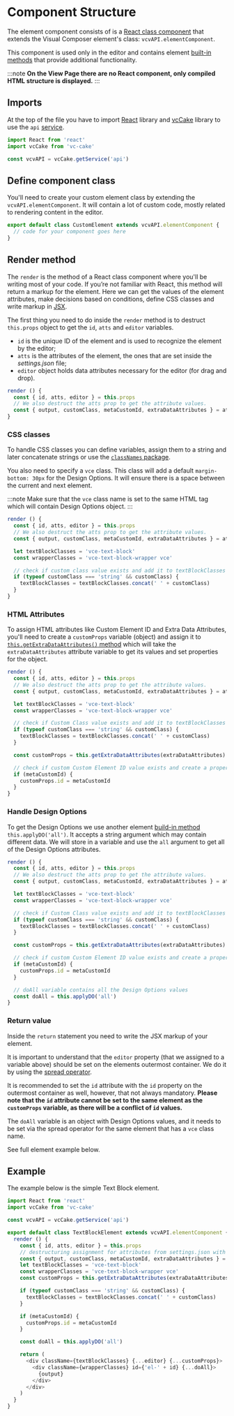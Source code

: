 # Component Structure

The element component consists of is a [React class component](https://react.dev/reference/react/Component#defining-a-class-component) that extends the Visual Composer element's class: `vcvAPI.elementComponent`.

This component is used only in the editor and contains element [built-in methods](/element-component/element-component-methods) that provide additional functionality.

:::note
**On the View Page there are no React component, only compiled HTML structure is displayed.**
:::

## Imports

At the top of the file you have to import [React](https://react.dev/) library and [vcCake](https://github.com/wpbakery/vc-cake) library to use the `api` [service](/public-api/services).

```javascript
import React from 'react'
import vcCake from 'vc-cake'

const vcvAPI = vcCake.getService('api')
```

## Define component class

You'll need to create your custom element class by extending the `vcvAPI.elementComponent`. It will contain a lot of custom code, mostly related to rendering content in the editor.

```javascript
export default class CustomElement extends vcvAPI.elementComponent {
  // code for your component goes here
}
```

## Render method

The `render` is the method of a React class component where you'll be writing most of your code. If you’re not familiar with React, this method will return a markup for the element. Here we can get the values of the element attributes, make decisions based on conditions, define CSS classes and write markup in [JSX](https://react.dev/learn/writing-markup-with-jsx).

The first thing you need to do inside the `render` method is to destruct `this.props` object to get the `id`, `atts` and `editor` variables.

* `id` is the unique ID of the element and is used to recognize the element by the editor;
* `atts` is the attributes of the element, the ones that are set inside the *settings.json* file;
* `editor` object holds data attributes necessary for the editor (for drag and drop).

```javascript
render () {
  const { id, atts, editor } = this.props
  // We also destruct the atts prop to get the attribute values.
  const { output, customClass, metaCustomId, extraDataAttributes } = atts
}
```

### CSS classes

To handle CSS classes you can define variables, assign them to a string and later concatenate strings or use the [`classNames` package](https://www.npmjs.com/package/classnames).

You also need to specify a `vce` class. This class will add a default `margin-bottom: 30px` for the Design Options. It will ensure there is a space between the current and next element.

:::note
Make sure that the `vce` class name is set to the same HTML tag which will contain Design Options object.
:::

```javascript
render () {
  const { id, atts, editor } = this.props
  // We also destruct the atts prop to get the attribute values.
  const { output, customClass, metaCustomId, extraDataAttributes } = atts

  let textBlockClasses = 'vce-text-block'
  const wrapperClasses = 'vce-text-block-wrapper vce'

  // check if custom class value exists and add it to textBlockClasses variable
  if (typeof customClass === 'string' && customClass) {
    textBlockClasses = textBlockClasses.concat(' ' + customClass)
  }
}
```

### HTML Attributes

To assign HTML attributes like Custom Element ID and Extra Data Attributes, you'll need to create a `customProps` variable (object) and assign it to [`this.getExtraDataAttributes()` method](/element-component/element-component-methods#getextradataattributes) which will take the `extraDataAttributes` attribute variable to get its values and set properties for the object.

```javascript
render () {
  const { id, atts, editor } = this.props
  // We also destruct the atts prop to get the attribute values.
  const { output, customClass, metaCustomId, extraDataAttributes } = atts

  let textBlockClasses = 'vce-text-block'
  const wrapperClasses = 'vce-text-block-wrapper vce'

  // check if Custom Class value exists and add it to textBlockClasses variable
  if (typeof customClass === 'string' && customClass) {
    textBlockClasses = textBlockClasses.concat(' ' + customClass)
  }

  const customProps = this.getExtraDataAttributes(extraDataAttributes)

  // check if custom Custom Element ID value exists and create a property in the customProps object
  if (metaCustomId) {
    customProps.id = metaCustomId
  }
}
```

### Handle Design Options

To get the Design Options we use another element [build-in method](/element-component/element-component-methods#applydo) `this.applyDO('all')`. It accepts a string argument which may contain different data. We will store in a variable and use the `all` argument to get all of the Design Options attributes.

```javascript
render () {
  const { id, atts, editor } = this.props
  // We also destruct the atts prop to get the attribute values.
  const { output, customClass, metaCustomId, extraDataAttributes } = atts

  let textBlockClasses = 'vce-text-block'
  const wrapperClasses = 'vce-text-block-wrapper vce'

  // check if Custom Class value exists and add it to textBlockClasses variable
  if (typeof customClass === 'string' && customClass) {
    textBlockClasses = textBlockClasses.concat(' ' + customClass)
  }

  const customProps = this.getExtraDataAttributes(extraDataAttributes)

  // check if custom Custom Element ID value exists and create a property in the customProps object
  if (metaCustomId) {
    customProps.id = metaCustomId
  }

  // doAll variable contains all the Design Options values
  const doAll = this.applyDO('all')
}
```

### Return value

Inside the `return` statement you need to write the JSX markup of your element.

It is important to understand that the `editor` property (that we assigned to a variable above) should be set on the elements outermost container. We do it by using the [spread operator](https://developer.mozilla.org/en-US/docs/Web/JavaScript/Reference/Operators/Spread_syntax).

It is recommended to set the `id` attribute with the `id` property on the outermost container as well, however, that not always mandatory. **Please note that the `id` attribute cannot be set to the same element as the `customProps` variable, as there will be a conflict of `id` values.**

The `doAll` variable is an object with Design Options values, and it needs to be set via the spread operator for the same element that has a `vce` class name.

See full element example below.

## Example

The example below is the simple Text Block element.

```javascript
import React from 'react'
import vcCake from 'vc-cake'

const vcvAPI = vcCake.getService('api')

export default class TextBlockElement extends vcvAPI.elementComponent {
  render () {
    const { id, atts, editor } = this.props
    // destructuring assignment for attributes from settings.json with public access
    const { output, customClass, metaCustomId, extraDataAttributes } = atts
    let textBlockClasses = 'vce-text-block'
    const wrapperClasses = 'vce-text-block-wrapper vce'
    const customProps = this.getExtraDataAttributes(extraDataAttributes)

    if (typeof customClass === 'string' && customClass) {
      textBlockClasses = textBlockClasses.concat(' ' + customClass)
    }

    if (metaCustomId) {
      customProps.id = metaCustomId
    }

    const doAll = this.applyDO('all')

    return (
      <div className={textBlockClasses} {...editor} {...customProps}>
        <div className={wrapperClasses} id={'el-' + id} {...doAll}>
          {output}
        </div>
      </div>
    )
  }
}
```
